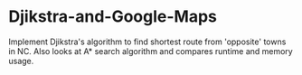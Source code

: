 # Djikstra-and-Google-Maps
Implement Djikstra's algorithm to find shortest route from 'opposite' towns in NC. Also looks at A* search algorithm and compares runtime and memory usage.
